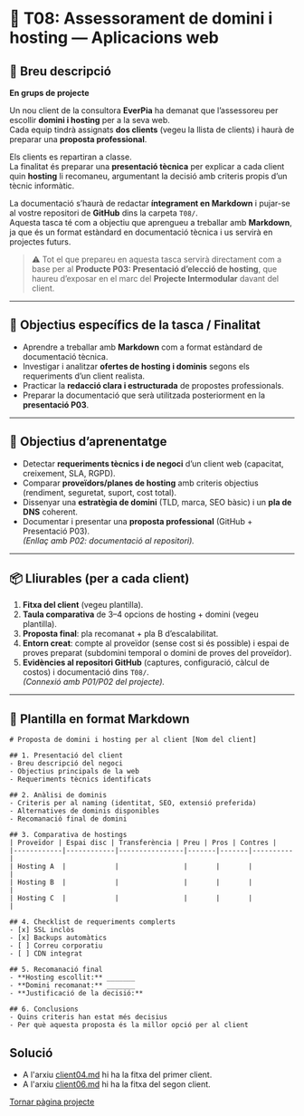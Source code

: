 # 🧩 T08: Assessorament de domini i hosting — Aplicacions web

## 📝 Breu descripció
**En grups de projecte**

Un nou client de la consultora **EverPia** ha demanat que l’assessoreu per escollir **domini i hosting** per a la seva web.  
Cada equip tindrà assignats **dos clients** (vegeu la llista de clients) i haurà de preparar una **proposta professional**.

Els clients es repartiran a classe.  
La finalitat és preparar una **presentació tècnica** per explicar a cada client quin **hosting** li recomaneu, argumentant la decisió amb criteris propis d’un tècnic informàtic.

La documentació s’haurà de redactar **íntegrament en Markdown** i pujar-se al vostre repositori de **GitHub** dins la carpeta `T08/`.  
Aquesta tasca té com a objectiu que aprengueu a treballar amb **Markdown**, ja que és un format estàndard en documentació tècnica i us servirà en projectes futurs.

> ⚠️ Tot el que prepareu en aquesta tasca servirà directament com a base per al **Producte P03: Presentació d’elecció de hosting**, que haureu d’exposar en el marc del **Projecte Intermodular** davant del client.

---

## 🎯 Objectius específics de la tasca / Finalitat
- Aprendre a treballar amb **Markdown** com a format estàndard de documentació tècnica.  
- Investigar i analitzar **ofertes de hosting i dominis** segons els requeriments d’un client realista.  
- Practicar la **redacció clara i estructurada** de propostes professionals.  
- Preparar la documentació que serà utilitzada posteriorment en la **presentació P03**.

---

## 📘 Objectius d’aprenentatge
- Detectar **requeriments tècnics i de negoci** d’un client web (capacitat, creixement, SLA, RGPD).  
- Comparar **proveïdors/planes de hosting** amb criteris objectius (rendiment, seguretat, suport, cost total).  
- Dissenyar una **estratègia de domini** (TLD, marca, SEO bàsic) i un **pla de DNS** coherent.  
- Documentar i presentar una **proposta professional** (GitHub + Presentació P03).  
  *(Enllaç amb P02: documentació al repositori).*

---

## 📦 Lliurables (per a cada client)
1. **Fitxa del client** (vegeu plantilla).  
2. **Taula comparativa** de 3–4 opcions de hosting + domini (vegeu plantilla).  
3. **Proposta final**: pla recomanat + pla B d’escalabilitat.  
4. **Entorn creat**: compte al proveïdor (sense cost si és possible) i espai de proves preparat (subdomini temporal o domini de proves del proveïdor).  
5. **Evidències al repositori GitHub** (captures, configuració, càlcul de costos) i documentació dins `T08/`.  
   *(Connexió amb P01/P02 del projecte).*

---

## 🧩 Plantilla en format Markdown

```
# Proposta de domini i hosting per al client [Nom del client]

## 1. Presentació del client
- Breu descripció del negoci  
- Objectius principals de la web  
- Requeriments tècnics identificats  

## 2. Anàlisi de dominis
- Criteris per al naming (identitat, SEO, extensió preferida)  
- Alternatives de dominis disponibles  
- Recomanació final de domini  

## 3. Comparativa de hostings
| Proveïdor | Espai disc | Transferència | Preu | Pros | Contres |
|------------|------------|----------------|-------|-------|----------|
| Hosting A  |            |                |       |       |          |
| Hosting B  |            |                |       |       |          |
| Hosting C  |            |                |       |       |          |

## 4. Checklist de requeriments complerts
- [x] SSL inclòs  
- [x] Backups automàtics  
- [ ] Correu corporatiu  
- [ ] CDN integrat  

## 5. Recomanació final
- **Hosting escollit:** _______  
- **Domini recomanat:** _______  
- **Justificació de la decisió:**  

## 6. Conclusions
- Quins criteris han estat més decisius  
- Per què aquesta proposta és la millor opció per al client
```
## Solució
- A l'arxiu [client04.md](client04.md) hi ha la fitxa del primer client.
- A l'arxiu [client06.md](client06.md) hi ha la fitxa del segon client.

[Tornar pàgina projecte](../readme.md)
